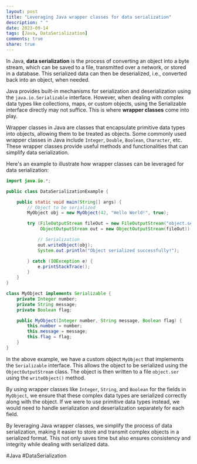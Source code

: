 ```yaml
---
layout: post
title: "Leveraging Java wrapper classes for data serialization"
description: " "
date: 2023-09-14
tags: [Java, DataSerialization]
comments: true
share: true
---
```


In Java, **data serialization** is the process of converting an object into a byte stream, which can be saved to a file, transmitted over a network, or stored in a database. This serialized data can then be deserialized, i.e., converted back into an object, when needed. 

Java provides built-in mechanisms for serialization and deserialization using the `java.io.Serializable` interface. However, when dealing with complex data types like collections, maps, or custom objects, using the Serializable interface directly may not suffice. This is where **wrapper classes** come into play.

Wrapper classes in Java are classes that encapsulate primitive data types into objects, allowing them to be treated as objects. Some commonly used wrapper classes in Java include `Integer`, `Double`, `Boolean`, `Character`, etc. These wrapper classes provide useful methods and functionalities that can simplify data serialization.

Here's an example to illustrate how wrapper classes can be leveraged for data serialization:

```java
import java.io.*;

public class DataSerializationExample {

    public static void main(String[] args) {
        // Object to be serialized
        MyObject obj = new MyObject(42, "Hello World!", true);

        try (FileOutputStream fileOut = new FileOutputStream("object.ser");
             ObjectOutputStream out = new ObjectOutputStream(fileOut)) {

            // Serialization
            out.writeObject(obj);
            System.out.println("Object serialized successfully!");

        } catch (IOException e) {
            e.printStackTrace();
        }
    }
}

class MyObject implements Serializable {
    private Integer number;
    private String message;
    private Boolean flag;

    public MyObject(Integer number, String message, Boolean flag) {
        this.number = number;
        this.message = message;
        this.flag = flag;
    }
}
```

In the above example, we have a custom object `MyObject` that implements the `Serializable` interface. This allows the object to be serialized using the `ObjectOutputStream` class. The object is then written to a file `object.ser` using the `writeObject()` method.

By using wrapper classes like `Integer`, `String`, and `Boolean` for the fields in `MyObject`, we ensure that these complex data types are serialized correctly along with the object. If we were to use primitive data types instead, we would need to handle serialization and deserialization separately for each field.

By leveraging Java wrapper classes, we simplify the process of data serialization, making it easier to store and transmit complex objects in a serialized format. This not only saves time but also ensures consistency and integrity while dealing with serialized data.

#Java #DataSerialization